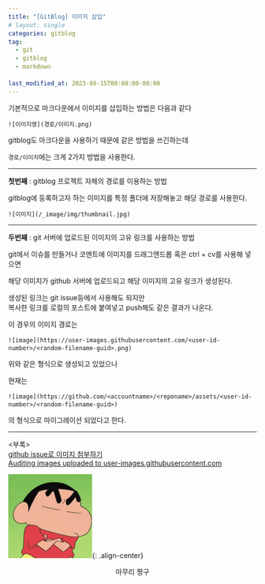 ```yaml
---
title: "[GitBlog] 이미지 삽입"
# layout: single
categories: gitblog
tag: 
  - git
  - gitblog
  - markdown

last_modified_at: 2023-09-15T00:00:00-00:00
---
```


기본적으로 마크다운에서 이미지를 삽입하는 방법은 다음과 같다
```
![이미지명](경로/이미지.png)
```

gitblog도 마크다운을 사용하기 때문에 같은 방법을 쓰긴하는데

`경로/이미지`에는 크게 2가지 방법을 사용한다.

---
**첫번째** : gitblog 프로젝트 자체의 경로를 이용하는 방법

gitblog에 등록하고자 하는 이미지를 특정 폴더에 저장해놓고 해당 경로를 사용한다.   
```
![이미지](/_image/img/thumbnail.jpg)
```

---
**두번째** : git 서버에 업로드된 이미지의 고유 링크를 사용하는 방법

git에서 이슈를 만들거나 코멘트에 이미지를 드래그앤드롭 혹은 ctrl + cv를 사용해 넣으면

해당 이미지가 github 서버에 업로드되고 해당 이미지의 고유 링크가 생성된다.

생성된 링크는 git issue등에서 사용해도 되지만   
복사한 링크를 로컬의 포스트에 붙여넣고 push해도 같은 결과가 나온다.

이 경우의 이미지 경로는
```
![image](https://user-images.githubusercontent.com/<user-id-number>/<random-filename-guid>.png)
```
위와 같은 형식으로 생성되고 있었으나

현재는   
```
![image](https://github.com/<accountname>/<reponame>/assets/<user-id-number>/<random-filename-guid>)
```   
의 형식으로 마이그레이션 되었다고 한다.

--- 

\<부록\>    
[github issue로 이미지 첨부하기](https://velog.io/@www_1216/github-issue%EB%A1%9C-%EC%9D%B4%EB%AF%B8%EC%A7%80-%EC%B2%A8%EB%B6%80%ED%95%98%EA%B8%B0)   
[Auditing images uploaded to user-images.githubusercontent.com](https://github.com/orgs/community/discussions/28316)

![unity0](/assets/img/thumbnail/unity0.png){: .align-center}
<div align="center">  
  마무리 짱구
</div>